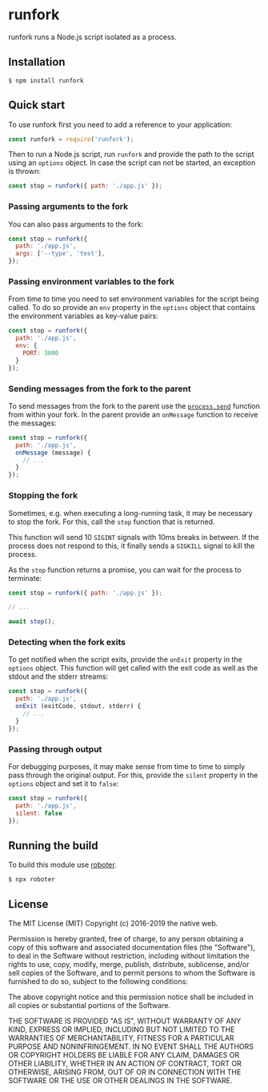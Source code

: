 # runfork

runfork runs a Node.js script isolated as a process.

## Installation

```shell
$ npm install runfork
```

## Quick start

To use runfork first you need to add a reference to your application:

```javascript
const runfork = require('runfork');
```

Then to run a Node.js script, run `runfork` and provide the path to the script using an `options` object. In case the script can not be started, an exception is thrown:

```javascript
const stop = runfork({ path: './app.js' });
```

### Passing arguments to the fork

You can also pass arguments to the fork:

```javascript
const stop = runfork({
  path: './app.js',
  args: ['--type', 'test'],
});
```

### Passing environment variables to the fork

From time to time you need to set environment variables for the script being called. To do so provide an `env` property in the `options` object that contains the environment variables as key-value pairs:

```javascript
const stop = runfork({
  path: './app.js',
  env: {
    PORT: 3000
  }
});
```

### Sending messages from the fork to the parent

To send messages from the fork to the parent use the [`process.send`](https://nodejs.org/api/process.html#process_process_send_message_sendhandle_options_callback) function from within your fork. In the parent provide an `onMessage` function to receive the messages:

```javascript
const stop = runfork({
  path: './app.js',
  onMessage (message) {
    // ...
  }
});
```

### Stopping the fork

Sometimes, e.g. when executing a long-running task, it may be necessary to stop the fork. For this, call the `stop` function that is returned.

This function will send 10 `SIGINT` signals with 10ms breaks in between. If the process does not respond to this, it finally sends a `SIGKILL` signal to kill the process.

As the `stop` function returns a promise, you can wait for the process to terminate:

```javascript
const stop = runfork({ path: './app.js' });

// ...

await stop();
```

### Detecting when the fork exits

To get notified when the script exits, provide the `onExit` property in the `options` object. This function will get called with the exit code as well as the stdout and the stderr streams:

```javascript
const stop = runfork({
  path: './app.js',
  onExit (exitCode, stdout, stderr) {
    // ...
  }
});
```

### Passing through output

For debugging purposes, it may make sense from time to time to simply pass through the original output. For this, provide the `silent` property in the `options` object and set it to `false`:

```javascript
const stop = runfork({
  path: './app.js',
  silent: false
});
```

## Running the build

To build this module use [roboter](https://www.npmjs.com/package/roboter).

```shell
$ npx roboter
```

## License

The MIT License (MIT)
Copyright (c) 2016-2019 the native web.

Permission is hereby granted, free of charge, to any person obtaining a copy of this software and associated documentation files (the "Software"), to deal in the Software without restriction, including without limitation the rights to use, copy, modify, merge, publish, distribute, sublicense, and/or sell copies of the Software, and to permit persons to whom the Software is furnished to do so, subject to the following conditions:

The above copyright notice and this permission notice shall be included in all copies or substantial portions of the Software.

THE SOFTWARE IS PROVIDED "AS IS", WITHOUT WARRANTY OF ANY KIND, EXPRESS OR IMPLIED, INCLUDING BUT NOT LIMITED TO THE WARRANTIES OF MERCHANTABILITY, FITNESS FOR A PARTICULAR PURPOSE AND NONINFRINGEMENT. IN NO EVENT SHALL THE AUTHORS OR COPYRIGHT HOLDERS BE LIABLE FOR ANY CLAIM, DAMAGES OR OTHER LIABILITY, WHETHER IN AN ACTION OF CONTRACT, TORT OR OTHERWISE, ARISING FROM, OUT OF OR IN CONNECTION WITH THE SOFTWARE OR THE USE OR OTHER DEALINGS IN THE SOFTWARE.

